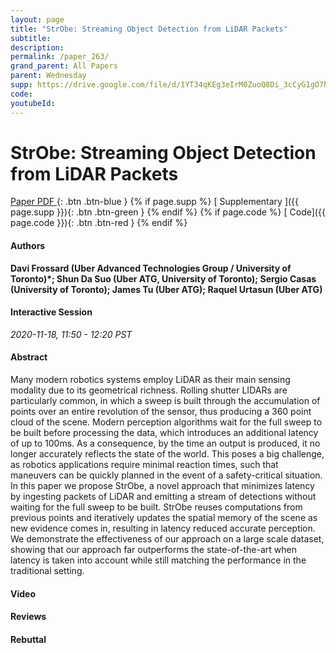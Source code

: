 ```yaml
---
layout: page
title: "StrObe: Streaming Object Detection from LiDAR Packets"
subtitle: 
description:
permalink: /paper_263/
grand_parent: All Papers
parent: Wednesday
supp: https://drive.google.com/file/d/1YT34qKEg3eIrM0ZuoQ8Di_3cCyG1gO7h/view
code: 
youtubeId: 
---
```


# StrObe: Streaming Object Detection from LiDAR Packets

[<i class="fa fa-file-text-o" aria-hidden="true"></i> Paper PDF ](https://drive.google.com/file/d/1BLmWnwNG9gzyWz9NecloLwD6vJkh1t_Y/view){: .btn .btn-blue } {% if page.supp %} [<i class="fa fa-file-text-o" aria-hidden="true"></i> Supplementary ]({{ page.supp }}){: .btn .btn-green } {% endif %} {% if page.code %} [<i class="fa fa-github" aria-hidden="true"></i> Code]({{ page.code }}){: .btn .btn-red }
{% endif %}

#### Authors
**Davi Frossard (Uber Advanced Technologies Group / University of Toronto)*; Shun Da Suo (Uber ATG, University of Toronto); Sergio Casas (University of Toronto); James Tu (Uber ATG); Raquel Urtasun (Uber ATG)**

#### Interactive Session
*2020-11-18, 11:50 - 12:20 PST*

#### Abstract
Many modern robotics systems employ LiDAR as their main sensing modality due to its geometrical richness. Rolling shutter LIDARs are particularly common, in which a sweep is built through the accumulation of points over an entire revolution of the sensor, thus producing a 360 point cloud of the scene. Modern perception algorithms wait for the full sweep to be built before processing the data, which introduces an additional latency of up to 100ms. As a consequence, by the time an output is produced, it no longer accurately reflects the state of the world. This poses a big challenge, as robotics applications require minimal reaction times, such that maneuvers can be quickly planned in the event of a safety-critical situation. In this paper we propose StrObe, a novel approach that minimizes latency by ingesting packets of LiDAR and emitting a stream of detections without waiting for the full sweep to be built. StrObe reuses computations from previous points and iteratively updates the spatial memory of the scene as new evidence comes in, resulting in latency reduced accurate perception. We demonstrate the effectiveness of our approach on a large scale dataset, showing that our approach far outperforms the state-of-the-art when latency is taken into account while still matching the performance in the traditional setting.

#### Video 

#### Reviews

#### Rebuttal
